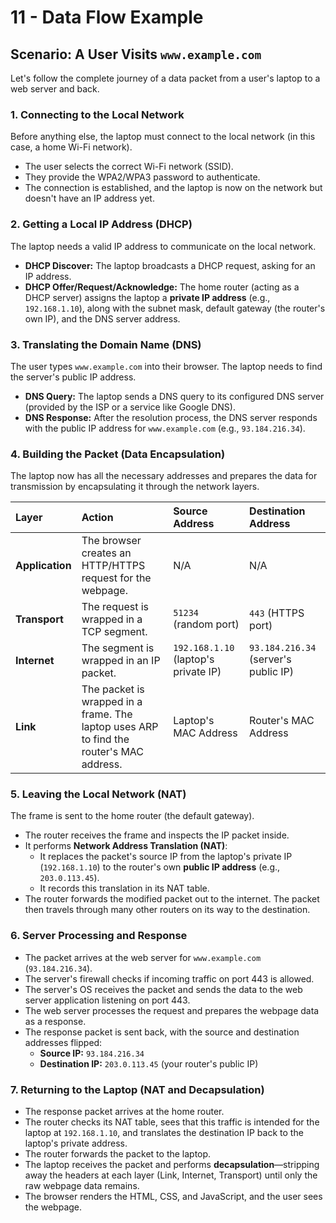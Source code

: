 # 11 - Data Flow Example


## Scenario: A User Visits `www.example.com`

Let's follow the complete journey of a data packet from a user's laptop to a web server and back.

### 1. Connecting to the Local Network
Before anything else, the laptop must connect to the local network (in this case, a home Wi-Fi network).

*   The user selects the correct Wi-Fi network (SSID).
*   They provide the WPA2/WPA3 password to authenticate.
*   The connection is established, and the laptop is now on the network but doesn't have an IP address yet.

### 2. Getting a Local IP Address (DHCP)
The laptop needs a valid IP address to communicate on the local network.

*   **DHCP Discover:** The laptop broadcasts a DHCP request, asking for an IP address.
*   **DHCP Offer/Request/Acknowledge:** The home router (acting as a DHCP server) assigns the laptop a **private IP address** (e.g., `192.168.1.10`), along with the subnet mask, default gateway (the router's own IP), and the DNS server address.

### 3. Translating the Domain Name (DNS)
The user types `www.example.com` into their browser. The laptop needs to find the server's public IP address.

*   **DNS Query:** The laptop sends a DNS query to its configured DNS server (provided by the ISP or a service like Google DNS).
*   **DNS Response:** After the resolution process, the DNS server responds with the public IP address for `www.example.com` (e.g., `93.184.216.34`).

### 4. Building the Packet (Data Encapsulation)
The laptop now has all the necessary addresses and prepares the data for transmission by encapsulating it through the network layers.

| Layer | Action | Source Address | Destination Address |
| :--- | :--- | :--- | :--- |
| **Application** | The browser creates an HTTP/HTTPS request for the webpage. | N/A | N/A |
| **Transport** | The request is wrapped in a TCP segment. | `51234` (random port) | `443` (HTTPS port) |
| **Internet** | The segment is wrapped in an IP packet. | `192.168.1.10` (laptop's private IP)| `93.184.216.34` (server's public IP)|
| **Link** | The packet is wrapped in a frame. The laptop uses ARP to find the router's MAC address. | Laptop's MAC Address | Router's MAC Address |

### 5. Leaving the Local Network (NAT)
The frame is sent to the home router (the default gateway).

*   The router receives the frame and inspects the IP packet inside.
*   It performs **Network Address Translation (NAT)**:
    *   It replaces the packet's source IP from the laptop's private IP (`192.168.1.10`) to the router's own **public IP address** (e.g., `203.0.113.45`).
    *   It records this translation in its NAT table.
*   The router forwards the modified packet out to the internet. The packet then travels through many other routers on its way to the destination.

### 6. Server Processing and Response
*   The packet arrives at the web server for `www.example.com` (`93.184.216.34`).
*   The server's firewall checks if incoming traffic on port 443 is allowed.
*   The server's OS receives the packet and sends the data to the web server application listening on port 443.
*   The web server processes the request and prepares the webpage data as a response.
*   The response packet is sent back, with the source and destination addresses flipped:
    *   **Source IP:** `93.184.216.34`
    *   **Destination IP:** `203.0.113.45` (your router's public IP)

### 7. Returning to the Laptop (NAT and Decapsulation)
*   The response packet arrives at the home router.
*   The router checks its NAT table, sees that this traffic is intended for the laptop at `192.168.1.10`, and translates the destination IP back to the laptop's private address.
*   The router forwards the packet to the laptop.
*   The laptop receives the packet and performs **decapsulation**—stripping away the headers at each layer (Link, Internet, Transport) until only the raw webpage data remains.
*   The browser renders the HTML, CSS, and JavaScript, and the user sees the webpage.
